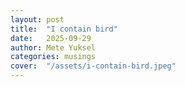 ```yaml
---
layout: post
title:  "I contain bird"
date:   2025-09-29
author: Mete Yuksel
categories: musings
cover:  "/assets/i-contain-bird.jpeg"
---
```

